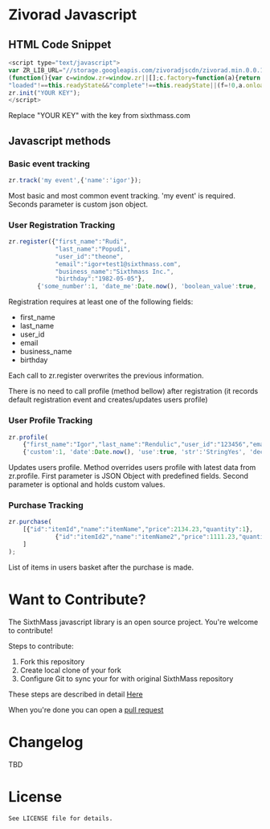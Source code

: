 # Zivorad Javascript

## HTML Code Snippet

```javascript
<script type="text/javascript">
var ZR_LIB_URL="//storage.googleapis.com/zivoradjscdn/zivorad.min.0.0.1.js";
(function(){var c=window.zr=window.zr||[];c.factory=function(a){return function(){var b=Array.prototype.slice.call(arguments);b.unshift(a);c.push(b);return c}};for(var b=["init","track","profile","purchase","register"],d=0;d<b.length;d++){var e=b[d];c[e]=c.factory(e)}var a=document.createElement("script");a.type="text/javascript";a.async=!0;a.src=ZR_LIB_URL;b=document.getElementsByTagName("script")[0];b.parentNode.insertBefore(a,b);var f=!1;a.onload=a.onreadystatechange=function(){f||this.readyState&&
"loaded"!==this.readyState&&"complete"!==this.readyState||(f=!0,a.onload=a.onreadystatechange=null,window.zr=_zr_init())}})();
zr.init("YOUR KEY");
</script>
```

Replace "YOUR KEY" with the key from sixthmass.com

## Javascript methods

### Basic event tracking

```javascript
zr.track('my event',{'name':'igor'});
```

Most basic and most common event tracking.
'my event' is required. Seconds parameter is custom json object.

### User Registration Tracking

```javascript
zr.register({"first_name":"Rudi", 
			 "last_name":"Popudi", 
			 "user_id":"theone", 
			 "email":"igor+test1@sixthmass.com", 
			 "business_name":"Sixthmass Inc.",
			 "birthday":"1982-05-05"},
		{'some_number':1, 'date_me':Date.now(), 'boolean_value':true, 'string_value':'StringYes', 'decimal_value':0.1});
```

Registration requires at least one of the following fields:
- first_name
- last_name
- user_id
- email
- business_name
- birthday

Each call to zr.register overwrites the previous information. 

There is no need to call profile (method bellow) after registration (it records default registration event and creates/updates users profile)

### User Profile Tracking

```javascript
zr.profile(
	{"first_name":"Igor","last_name":"Rendulic","user_id":"123456","email":"something@sixthmass.com","gender":"male","business_name":"Sixthmass company","birthday":"1979-04-13"},
	{'custom':1, 'date':Date.now(), 'use':true, 'str':'StringYes', 'decimal':0.1});
```

Updates users profile. Method overrides users profile with latest data from zr.profile. 
First parameter is JSON Object with predefined fields. Second parameter is optional and holds custom values.

### Purchase Tracking

```javascript
zr.purchase(
	[{"id":"itemId","name":"itemName","price":2134.23,"quantity":1},
			 {"id":"itemId2","name":"itemName2","price":1111.23,"quantity":2}
	]
);
```

List of items in users basket after the purchase is made.

<a name="want-to-contribute"></a>
# Want to Contribute?

The SixthMass javascript library is an open source project. You're welcome to contribute!

Steps to contribute: 
1. Fork this repository
2. Create local clone of your fork
3. Configure Git to sync your for with original SixthMass repository

These steps are described in detail [Here](https://help.github.com/articles/fork-a-repo/)

When you're done you can open a [pull request](https://help.github.com/articles/about-pull-requests/)


<a name="changelog"></a>
# Changelog

TBD

<a name="License"></a>
# License

```
See LICENSE file for details. 
```

